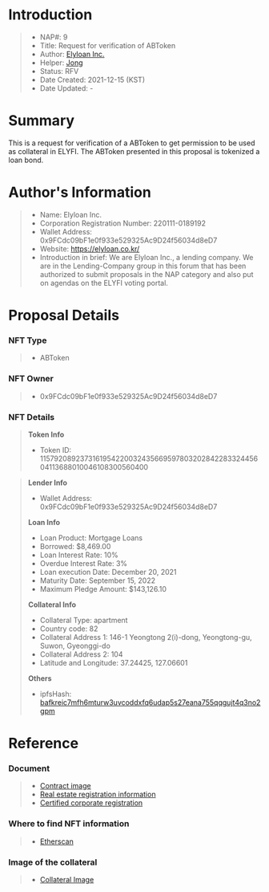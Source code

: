 
# Introduction

>- NAP#: 9
>- Title: Request for verification of ABToken
>- Author: [Elyloan Inc.](https://forum.elyfi.world/u/elyloancorp/summary)
>- Helper: [Jong](https://forum.elyfi.world/u/Jong/summary)
>- Status: RFV
>- Date Created: 2021-12-15 (KST)
>- Date Updated: - 

# Summary

This is a request for verification of a ABToken to get permission to be used as collateral in ELYFI. The ABToken presented in this proposal is tokenized a loan bond.
#
# Author's Information

>- Name: Elyloan Inc.
>- Corporation Registration Number: 220111-0189192
>- Wallet Address: 0x9FCdc09bF1e0f933e529325Ac9D24f56034d8eD7
>- Website: https://elyloan.co.kr/
>- Introduction in brief: We are Elyloan Inc., a lending company. We are in the Lending-Company group in this forum that has been authorized to submit proposals in the NAP category and also put on agendas on the ELYFI voting portal.

# Proposal Details

### NFT Type 
>- ABToken

### NFT Owner
>- 0x9FCdc09bF1e0f933e529325Ac9D24f56034d8eD7

### NFT Details

> **Token Info**
>- Token ID: 115792089237316195422003243566959780320284228332445604113688010046108300560400



> **Lender Info**
>- Wallet Address: 0x9FCdc09bF1e0f933e529325Ac9D24f56034d8eD7
>
> **Loan Info**
>- Loan Product: Mortgage Loans
>- Borrowed: $8,469.00
>- Loan Interest Rate: 10%
>- Overdue Interest Rate: 3%
>- Loan execution Date: December 20, 2021
>- Maturity Date: September 15, 2022
>- Maximum Pledge Amount: $143,126.10
>
> **Collateral Info**
>- Collateral Type: apartment
>- Country code: 82
>- Collateral Address 1: 146-1 Yeongtong 2(i)-dong, Yeongtong-gu, Suwon, Gyeonggi-do
>- Collateral Address 2: 104
>- Latitude and Longitude: 37.24425, 127.06601
>
> **Others**
>- ipfsHash: [bafkreic7mfh6mturw3uvcoddxfq6udap5s27eana755qqgujt4q3no2gpm](https://slate.textile.io/ipfs/bafkreic7mfh6mturw3uvcoddxfq6udap5s27eana755qqgujt4q3no2gpm)

# Reference

### Document
>- [Contract image](https://slate.textile.io/ipfs/bafybeibah7haoyc2qoyfjattk2h536gqw6c5uyinjrk3fmkfjgvhj3pcvq)
>- [Real estate registration information](https://slate.textile.io/ipfs/bafkreicawjcecm5xw4wcxit4guryl2ucmnorj3uc6pa72zdj5ixhismiwq)
>- [Certified corporate registration](https://slate.textile.io/ipfs/bafybeidtfourbfi4oy3nlos4v7vmvn3oyy5ufbtxjdux2gnl3al5pyutsy)

### Where to find NFT information 
>- [Etherscan](https://etherscan.io/token/0x68f69ab21242e194ebd7534b598e26180dd92616?a=115792089237316195422003243566959780320284228332445604113688010046108300560400)

### Image of the collateral 
>- [Collateral Image](https://slate.textile.io/ipfs/bafybeiae2ey34orbkxvo6cubxnzskck67lcg62kecn4gn4zthk242o4c2q)
